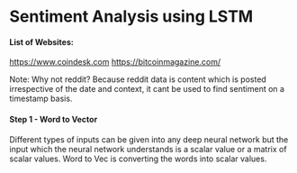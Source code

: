# Sentiment Analysis using LSTM

#### List of Websites:

https://www.coindesk.com
https://bitcoinmagazine.com/

Note: Why not reddit? Because reddit data is content which is posted irrespective of the date and context, it cant be used to find sentiment on a timestamp basis.  

#### Step 1 - Word to Vector

Different types of inputs can be given into any deep neural network but the input which the neural network understands is a scalar value or a matrix of scalar values.
Word to Vec is converting the words into scalar values.